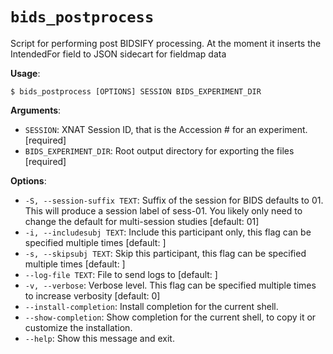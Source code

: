 # `bids_postprocess`

Script for performing post BIDSIFY processing.
At the moment it inserts the IntendedFor field
to JSON sidecart for fieldmap data

**Usage**:

```console
$ bids_postprocess [OPTIONS] SESSION BIDS_EXPERIMENT_DIR
```

**Arguments**:

* `SESSION`: XNAT Session ID, that is the Accession # for an experiment.  [required]
* `BIDS_EXPERIMENT_DIR`: Root output directory for exporting the files  [required]

**Options**:

* `-S, --session-suffix TEXT`: Suffix of the session for BIDS defaults to 01.         This will produce a session label of sess-01.         You likely only need to change the default for multi-session studies  [default: 01]
* `-i, --includesubj TEXT`: Include this participant only, this flag can be specified multiple times  [default: ]
* `-s, --skipsubj TEXT`: Skip this participant, this flag can be specified multiple times  [default: ]
* `--log-file TEXT`: File to send logs to  [default: ]
* `-v, --verbose`: Verbose level. This flag can be specified multiple times to increase verbosity  [default: 0]
* `--install-completion`: Install completion for the current shell.
* `--show-completion`: Show completion for the current shell, to copy it or customize the installation.
* `--help`: Show this message and exit.
